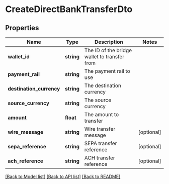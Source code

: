# CreateDirectBankTransferDto

## Properties
Name | Type | Description | Notes
------------ | ------------- | ------------- | -------------
**wallet_id** | **string** | The ID of the bridge wallet to transfer from | 
**payment_rail** | **string** | The payment rail to use | 
**destination_currency** | **string** | The destination currency | 
**source_currency** | **string** | The source currency | 
**amount** | **float** | The amount to transfer | 
**wire_message** | **string** | Wire transfer message | [optional] 
**sepa_reference** | **string** | SEPA transfer reference | [optional] 
**ach_reference** | **string** | ACH transfer reference | [optional] 

[[Back to Model list]](../../README.md#documentation-for-models) [[Back to API list]](../../README.md#documentation-for-api-endpoints) [[Back to README]](../../README.md)

